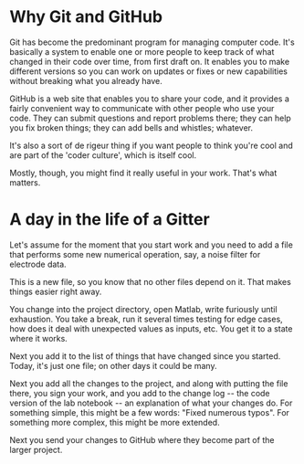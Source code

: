 # Why Git and GitHub

Git has become the predominant program for managing computer code.  It's
basically a system to enable one or more people to keep track of what
changed in their code over time, from first draft on.  It enables you
to make different versions so you can work on updates or fixes or new
capabilities without breaking what you already have.

GitHub is a web site that enables you to share your code, and it provides
a fairly convenient way to communicate with other people who use your code.
They can submit questions and report problems there; they can help you fix
broken things; they can add bells and whistles; whatever.

It's also a sort of de rigeur thing if you want people to think you're cool
and are part of the 'coder culture', which is itself cool.

Mostly, though, you might find it really useful in your work.  That's what
matters.

# A day in the life of a Gitter

Let's assume for the moment that you start work and you need to add a file
that performs some new numerical operation, say, a noise filter for
electrode data.

This is a new file, so you know that no other files depend on it.  That makes
things easier right away.

You change into the project directory, open Matlab, write furiously until
exhaustion.  You take a break, run it several times testing for edge cases,
how does it deal with unexpected values as inputs, etc.  You get it to a
state where it works.

Next you add it to the list of things that have changed since you started.
Today, it's just one file; on other days it could be many.

Next you add all the changes to the project, and along with putting the file
there, you sign your work, and you add to the change log -- the code version
of the lab notebook -- an explanation of what your changes do.  For something
simple, this might be a few words:  "Fixed numerous typos".  For something
more complex, this might be more extended.

Next you send your changes to GitHub where they become part of the larger
project.

